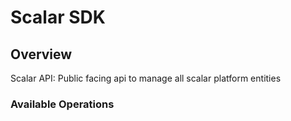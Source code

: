 # Scalar SDK

## Overview

Scalar API: Public facing api to manage all scalar platform entities

### Available Operations
